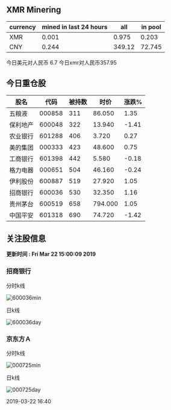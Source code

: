 ## XMR Minering

|currency|mined in last 24 hours|all|in pool|
|---|---|---|---|
|XMR|0.001|0.975|0.203|
|CNY|0.244|349.12|72.745|

今日美元对人民币 6.7	今日xmr对人民币357.95


## 今日重仓股 

|股名|代码|被持数|时价|涨跌%|
|---|---|---|---|---|
|五粮液|000858|311|86.050|1.35|
|保利地产|600048|322|13.940|-1.41|
|农业银行|601288|406|3.720|0.27|
|美的集团|000333|423|48.600|0.75|
|工商银行|601398|442|5.580|-0.18|
|格力电器|000651|504|46.160|-0.24|
|伊利股份|600887|519|27.920|1.05|
|招商银行|600036|530|32.350|1.16|
|贵州茅台|600519|658|794.000|1.05|
|中国平安|601318|690|74.720|-1.42|

## 关注股信息
**更新时间 : Fri Mar 22 15:00:09 2019**
### 招商银行 
分时k线

![600036min](http://image.sinajs.cn/newchart/min/n/sh600036.gif)

日k线

![600036day](http://image.sinajs.cn/newchart/daily/n/sh600036.gif)

### 京东方Ａ 
分时k线

![000725min](http://image.sinajs.cn/newchart/min/n/sz000725.gif)

日k线

![000725day](http://image.sinajs.cn/newchart/daily/n/sz000725.gif)

2019-03-22 16:40